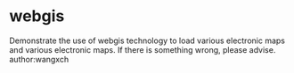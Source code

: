 # webgis
Demonstrate the use of webgis technology to load various electronic maps and various electronic maps. If there is something wrong, please advise.
author:wangxch

